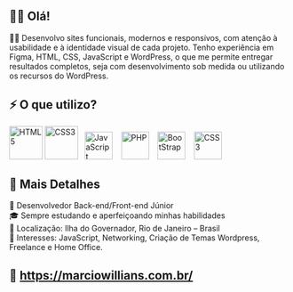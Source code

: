 ## 🙋‍♂️ Olá!
🧑‍💻 Desenvolvo sites funcionais, modernos e responsivos, com atenção à usabilidade e à identidade visual de cada projeto. Tenho experiência em Figma, HTML, CSS, JavaScript e WordPress, o que me permite entregar resultados completos, seja com desenvolvimento sob medida ou utilizando os recursos do WordPress.
## ⚡ O que utilizo?
<img src="https://marciowillians.com.br/wp-content/uploads/2025/07/html5-64px.png" alt="HTML5" width="auto" height="60px"> <img src="https://marciowillians.com.br/wp-content/uploads/2025/07/css3-64px.png" alt="CSS3" width="auto" height="60px">&nbsp;&nbsp;&nbsp;<img src="https://marciowillians.com.br/wp-content/uploads/2025/07/js-64px.png" alt="JavaScript" width="auto" height="50px">&nbsp;&nbsp;&nbsp;&nbsp;<img src="https://marciowillians.com.br/wp-content/uploads/2025/07/php-64px.png" alt="PHP" width="auto" height="50px">&nbsp;&nbsp;&nbsp;&nbsp;<img src="https://marciowillians.com.br/wp-content/uploads/2025/07/bootstrap-64px.png" alt="BootStrap" width="auto" height="50px">&nbsp;&nbsp;&nbsp;&nbsp;<img src="https://marciowillians.com.br/wp-content/uploads/2025/07/wordpress-64px.png" alt="CSS3" width="auto" height="50px">
## 📑 Mais Detalhes
💼 Desenvolvedor Back-end/Front-end Júnior<br>
🎓 Sempre estudando e aperfeiçoando minhas habilidades<br>
📍 Localização: Ilha do Governador, Rio de Janeiro – Brasil<br>
🎯 Interesses: JavaScript, Networking, Criação de Temas Wordpress, Freelance e Home Office.
## 🔗 https://marciowillians.com.br/
